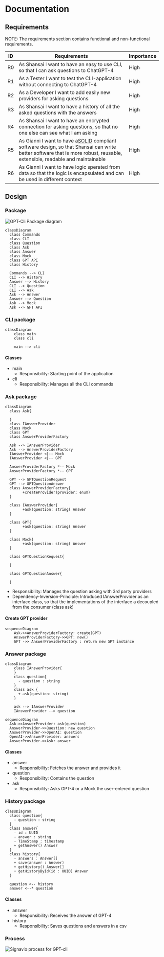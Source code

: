 # Documentation

## Requirements

NOTE: The requirements section contains functional and non-functional requirements.

| ID | Requirements                                                                                                                                                                                                                                                   | Importance |
| -- | -------------------------------------------------------------------------------------------------------------------------------------------------------------------------------------------------------------------------------------------------------------- | ---------- |
| R0 | As Shansai I want to have an easy to use CLI, so that I can ask questions to ChatGPT-4                                                                                                                                                                         | High       |
| R1 | As a Tester I want to test the CLI-application without connecting to ChatGPT-4                                                                                                                                                                                 | High       |
| R2 | As a Developer I want to add easily new providers for asking questions                                                                                                                                                                                         | High       |
| R3 | As Shansai I want to have a history of all the asked questions with the answers                                                                                                                                                                                | High       |
| R4 | As Shansai I want to have an encrypted connection for asking questions, so that no one else can see what I am asking                                                                                                                                           | High       |
| R5 | As Gianni I want to have a[SOLID](https://de.wikipedia.org/wiki/Prinzipien_objektorientierten_Designs#SOLID-Prinzipien) compliant software design, so that Shansai can write better software that is more robust, reusable, extensible, readable and maintainable | High       |
| R6 | As Gianni I want to have logic sperated from data so that the logic is encapsulated and can be used in different context                                                                                                                                       | High       |

## Design

### Package

![GPT-Cli Package diagram](doc/GPT-CLI_Package-diagram.drawio.png)

```mermaid
classDiagram
  class Commands
  class CLI
  class Question
  class Ask
  class Answer
  class Mock
  class GPT API
  class History

  Commands --> CLI
  CLI --> History
  Answer --> History
  CLI --> Question
  CLI --> Ask
  Ask --> Answer
  Answer --> Question
  Ask --> Mock
  Ask --> GPT API
```

### CLI package

```mermaid
classDiagram
    class main
    class cli

    main --> cli
```

#### Classes

- main
  - Responsibility: Starting point of the application
- cli
  - Responsibility: Manages all the CLI commands

### Ask package

```mermaid
classDiagram
  class Ask{
  
  }
  class IAnswerProvider
  class Mock
  class GPT
  class AnswerProviderFactory

  Ask --> IAnswerProvider
  Ask --> AnswerProviderFactory
  IAnswerProvider <|-- Mock
  IAnswerProvider <|-- GPT

  AnswerProviderFactory *-- Mock
  AnswerProviderFactory *-- GPT

  GPT --> GPTQuestionRequest
  GPT --> GPTQuestionAnswer
  class AnswerProviderFactory{
        +createProvider(provider: enum)
  }

  class IAnswerProvider{
        +ask(question: string) Answer
  }

  class GPT{
        +ask(question: string) Answer
  }

  class Mock{
        +ask(question: string) Answer
  }

  class GPTQuestionRequest{
  
  }

  class GPTQuestionAnswer{
  
  }
```

- Responsibility: Manages the question asking with 3rd party providers
- Dependency-Inversion-Principle: Introduced IAnswerProvider as an interface class, so that the implementations of the interface a decoupled from the consumer (class ask)

#### Create GPT provider

```mermaid
sequenceDiagram
    Ask->>AnswerProviderFactory: create(GPT)
    AnswerProviderFactory->>GPT: new()
    GPT ->> AnswerProviderFactory : return new GPT instance
```

### Answer package

```mermaid
classDiagram
    class IAnswerProvider{
    }
    class question{
      - question : string
    }
    class ask {
      + ask(question: string)
    }

    ask --> IAnswerProvider
    IAnswerProvider --> question
```

```mermaid
sequenceDiagram
  Ask->>AnswerProvider: ask(question)
  AnswerProvider->>Question: new question
  AnswerProvider->>OpenAI: question
  OpenAI->>AnswerProvider: answers
  AnswerProvider->>Ask: answer
```

#### Classes

- answer
  - Responsibility: Fetches the answer and provides it
- question
  - Responsibility: Contains the question
- ask
  - Responsibility: Asks GPT-4 or a Mock the user-entered question

### History package

```mermaid
classDiagram
  class question{
    - question : string
  }
  class answer{
    - id : UUID
    - answer : string
    - TimeStamp : timestamp
    + getAnswer() Answer
  }
  class history{
    - answers : Answer[]
    + save(answer : Answer)
    + getHistory() Answer[]
    + getHistoryById(id : UUID) Answer
  }

  question <-- history
  answer <--* question
```

#### Classes

- answer
  - Responsibility: Receives the answer of GPT-4
- history
  - Responsibility: Saves questions and answers in a csv

### Process

![Signavio process for GPT-cli](doc/GPT-CLI.svg)
